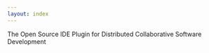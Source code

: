 ```yaml
---
layout: index
---
```


The   Open Source IDE Plugin for Distributed Collaborative Software Development

